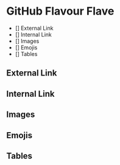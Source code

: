 # GitHub Flavour Flave

- [] External Link
- [] Internal Link
- [] Images
- [] Emojis
- [] Tables


## External Link
## Internal Link
## Images
## Emojis
## Tables
